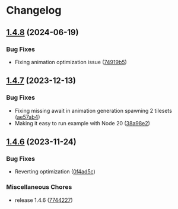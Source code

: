 # Changelog

## [1.4.8](https://github.com/Nolway/wa-map-optimizer/compare/v1.4.7...v1.4.8) (2024-06-19)


### Bug Fixes

* Fixing animation optimization issue ([74919b5](https://github.com/Nolway/wa-map-optimizer/commit/74919b5a0b583a4ddec41ee5cf0bc533a81591c3))

## [1.4.7](https://github.com/Nolway/wa-map-optimizer/compare/v1.4.6...v1.4.7) (2023-12-13)


### Bug Fixes

* Fixing missing await in animation generation spawning 2 tilesets ([ae57ab4](https://github.com/Nolway/wa-map-optimizer/commit/ae57ab4a4702fe771f44818dcee06d977ab80113))
* Making it easy to run example with Node 20 ([38a98e2](https://github.com/Nolway/wa-map-optimizer/commit/38a98e2804f0cfa43568e886de5cb97ccb7cec93))

## [1.4.6](https://github.com/Nolway/wa-map-optimizer/compare/v1.4.3...v1.4.6) (2023-11-24)


### Bug Fixes

* Reverting optimization ([0f4ad5c](https://github.com/Nolway/wa-map-optimizer/commit/0f4ad5c3a17534e934def4f99f6ac37f7c861b2a))


### Miscellaneous Chores

* release 1.4.6 ([7744227](https://github.com/Nolway/wa-map-optimizer/commit/7744227c39e7bd6080450e11a4b436ae1d0251b7))
